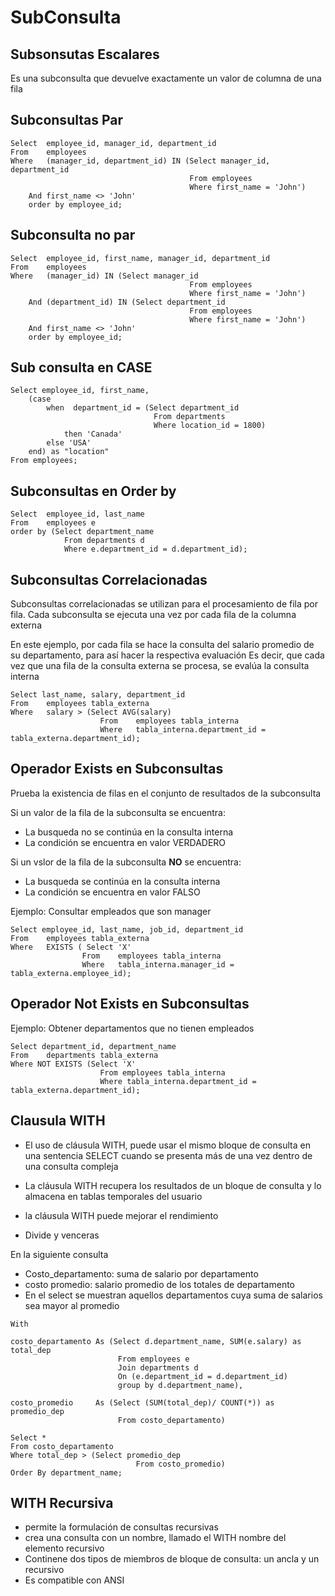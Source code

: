 # SubConsulta 

## Subsonsutas Escalares

Es una subconsulta que devuelve exactamente un valor de columna de una fila

## Subconsultas Par

```
Select  employee_id, manager_id, department_id
From    employees
Where   (manager_id, department_id) IN (Select manager_id, department_id
                                        From employees
                                        Where first_name = 'John')
    And first_name <> 'John'
    order by employee_id;
```
  
## Subconsulta no par    

```                                        
Select  employee_id, first_name, manager_id, department_id
From    employees
Where   (manager_id) IN (Select manager_id
                                        From employees
                                        Where first_name = 'John')
    And (department_id) IN (Select department_id
                                        From employees
                                        Where first_name = 'John')
    And first_name <> 'John'
    order by employee_id;
 ```   
    
## Sub consulta en CASE
```
Select employee_id, first_name,
    (case 
        when  department_id = (Select department_id
                                From departments
                                Where location_id = 1800) 
            then 'Canada'
        else 'USA'
    end) as "location"
From employees;
```
## Subconsultas en Order by
```
Select  employee_id, last_name
From    employees e
order by (Select department_name
            From departments d
            Where e.department_id = d.department_id);
```

## Subconsultas Correlacionadas

Subconsultas correlacionadas se utilizan para el procesamiento de fila por fila. Cada subconsulta se ejecuta una vez por cada fila de la columna externa

En este ejemplo, por cada fila se hace la consulta del salario promedio de su departamento, para así hacer la respectiva evaluación
Es decir, que cada vez que una fila de la consulta externa se procesa, se evalúa la consulta interna

```
Select last_name, salary, department_id
From    employees tabla_externa
Where   salary > (Select AVG(salary)
                    From    employees tabla_interna
                    Where   tabla_interna.department_id = tabla_externa.department_id);
```

## Operador Exists en Subconsultas

Prueba la existencia de filas en el conjunto de resultados de la subconsulta

Si un valor de la fila de la subconsulta se encuentra:
   - La busqueda no se continúa en la consulta interna
   - La condición se encuentra en valor VERDADERO

Si un vslor de la fila de la subconsulta **NO** se encuentra:
   - La busqueda se continúa en la consulta interna
   - La condición se encuentra en valor FALSO

Ejemplo: Consultar empleados que son manager
```
Select employee_id, last_name, job_id, department_id
From    employees tabla_externa
Where   EXISTS ( Select 'X'
                From    employees tabla_interna
                Where   tabla_interna.manager_id = tabla_externa.employee_id);
```

## Operador Not Exists en Subconsultas

Ejemplo: Obtener departamentos que no tienen empleados

```
Select department_id, department_name
From    departments tabla_externa
Where NOT EXISTS (Select 'X'
                    From employees tabla_interna
                    Where tabla_interna.department_id = tabla_externa.department_id); 
```

## Clausula WITH

- El uso de cláusula WITH, puede usar el mismo bloque de consulta en una sentencia SELECT cuando se presenta más de una vez dentro de una consulta compleja

- La cláusula WITH recupera los resultados de un bloque de consulta y lo almacena en tablas temporales del usuario

- la cláusula WITH puede mejorar el rendimiento

- Divide y venceras

En la siguiente consulta
   - Costo_departamento:  suma de salario por departamento
   - costo promedio: salario promedio de los totales de departamento
   - En el select se muestran aquellos departamentos cuya suma de salarios sea mayor al promedio

```
With

costo_departamento As (Select d.department_name, SUM(e.salary) as total_dep
                        From employees e 
                        Join departments d
                        On (e.department_id = d.department_id)
                        group by d.department_name),

costo_promedio     As (Select (SUM(total_dep)/ COUNT(*)) as promedio_dep  
                        From costo_departamento)

Select *
From costo_departamento
Where total_dep > (Select promedio_dep
                            From costo_promedio)
Order By department_name;
```

## WITH Recursiva

- permite la formulación de consultas recursivas
- crea una consulta con un nombre, llamado el WITH nombre del elemento recursivo
- Continene dos tipos de miembros de bloque de consulta: un ancla y un recursivo
- Es compatible con ANSI